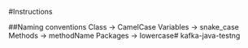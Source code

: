 #Instructions

##Naming conventions
Class -> CamelCase
Variables -> snake_case
Methods -> methodName
Packages -> lowercase# kafka-java-testng
